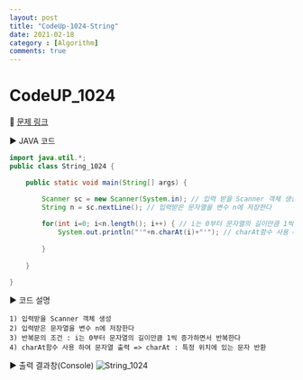 ```yaml
---
layout: post
title: "CodeUp-1024-String"
date: 2021-02-18
category : [Algorithm]
comments: true
---
```


# CodeUP_1024

🎈 [문제 링크](https://www.codeup.kr/problem.php?id=1024)

▶ JAVA 코드 

```java
import java.util.*;
public class String_1024 {

	public static void main(String[] args) {

		Scanner sc = new Scanner(System.in); // 입력 받을 Scanner 객체 생성
		String n = sc.nextLine(); // 입력받은 문자열을 변수 n에 저장한다
		
		for(int i=0; i<n.length(); i++) { // i는 0부터 문자열의 길이만큼 1씩 증가하면서 반복한다
			System.out.println("'"+n.charAt(i)+"'"); // charAt함수 사용 => charAt : 특정 위치에 있는 문자 반환
													
		}
		
	}

}
```

▶ 코드 설명

    1) 입력받을 Scanner 객체 생성
    2) 입력받은 문자열을 변수 n에 저장한다
	3) 반복문의 조건 : i는 0부터 문자열의 길이만큼 1씩 증가하면서 반복한다
	4) charAt함수 사용 하여 문자열 출력 => charAt : 특정 위치에 있는 문자 반환
	
▶ 출력 결과창(Console)
![String_1024](https://user-images.githubusercontent.com/65608960/108363630-8335ac80-7238-11eb-8982-ab4f8f7baec2.JPG)
